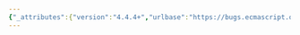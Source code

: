 ```yaml
---
{"_attributes":{"version":"4.4.4+","urlbase":"https://bugs.ecmascript.org/","maintainer":"dherman@mozilla.com"},"bug":{"bug_id":505,"creation_ts":"2012-07-11 19:29:00 -0700","short_desc":"8.4: There's no \"Unicode code unit\"","delta_ts":"2014-07-20 20:52:04 -0700","product":"Draft for 6th Edition","component":"technical issue","version":"Rev 9: July 8, 2012 Draft","rep_platform":"All","op_sys":"All","bug_status":"VERIFIED","resolution":"FIXED","priority":"Normal","bug_severity":"normal","everconfirmed":true,"reporter":{"uid":"ecmascriptbugs","name":"Norbert"},"assigned_to":{"uid":"allen","name":"Allen Wirfs-Brock"},"long_desc":[{"commentid":1280,"comment_count":0,"who":{"uid":"ecmascriptbugs","name":"Norbert"},"bug_when":"2012-07-11 19:29:46 -0700","thetext":"8.4 The String Type includes the statement \"each element in the String is treated as a Unicode code unit value\". There is no \"Unicode code unit\". Unicode defines three different encoding forms, UTF-8, UTF-16, and UTF-32, and each one uses different code units, namely of 8, 16, or 32 bits.\n\nThis should refer to UTF-16 code units."},{"commentid":1570,"comment_count":1,"who":{"uid":"allen","name":"Allen Wirfs-Brock"},"bug_when":"2012-08-30 16:24:43 -0700","thetext":"corrected in editor's draft"},{"commentid":1754,"comment_count":2,"who":{"uid":"allen","name":"Allen Wirfs-Brock"},"bug_when":"2012-09-28 12:24:36 -0700","thetext":"fixed in rev10, Sept. 27 2012 draft"},{"commentid":9427,"comment_count":3,"who":{"uid":"ecmascriptbugs","name":"Norbert"},"bug_when":"2014-07-20 20:52:04 -0700","thetext":"Verified in rev 26 draft."}]}}
---
```

